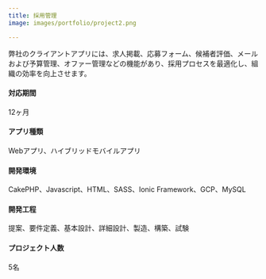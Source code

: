 ```yaml
---
title: 採用管理
image: images/portfolio/project2.png

---
```

弊社のクライアントアプリには、求人掲載、応募フォーム、候補者評価、メールおよび予算管理、オファー管理などの機能があり、採用プロセスを最適化し、組織の効率を向上させます。

#### 対応期間
12ヶ月

#### アプリ種類
Webアプリ、ハイブリッドモバイルアプリ

#### 開発環境
CakePHP、Javascript、HTML、SASS、Ionic Framework、GCP、MySQL

#### 開発工程
提案、要件定義、基本設計、詳細設計、製造、構築、試験

#### プロジェクト人数
5名
